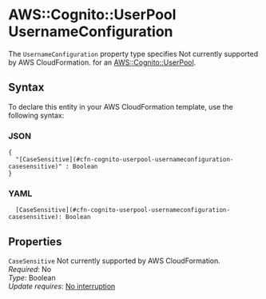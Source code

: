 # AWS::Cognito::UserPool UsernameConfiguration<a name="aws-properties-cognito-userpool-usernameconfiguration"></a>

<a name="aws-properties-cognito-userpool-usernameconfiguration-description"></a>The `UsernameConfiguration` property type specifies Not currently supported by AWS CloudFormation\. for an [AWS::Cognito::UserPool](aws-resource-cognito-userpool.md)\.

## Syntax<a name="aws-properties-cognito-userpool-usernameconfiguration-syntax"></a>

To declare this entity in your AWS CloudFormation template, use the following syntax:

### JSON<a name="aws-properties-cognito-userpool-usernameconfiguration-syntax.json"></a>

```
{
  "[CaseSensitive](#cfn-cognito-userpool-usernameconfiguration-casesensitive)" : Boolean
}
```

### YAML<a name="aws-properties-cognito-userpool-usernameconfiguration-syntax.yaml"></a>

```
  [CaseSensitive](#cfn-cognito-userpool-usernameconfiguration-casesensitive): Boolean
```

## Properties<a name="aws-properties-cognito-userpool-usernameconfiguration-properties"></a>

`CaseSensitive`  <a name="cfn-cognito-userpool-usernameconfiguration-casesensitive"></a>
Not currently supported by AWS CloudFormation\.  
*Required*: No  
*Type*: Boolean  
*Update requires*: [No interruption](https://docs.aws.amazon.com/AWSCloudFormation/latest/UserGuide/using-cfn-updating-stacks-update-behaviors.html#update-no-interrupt)
